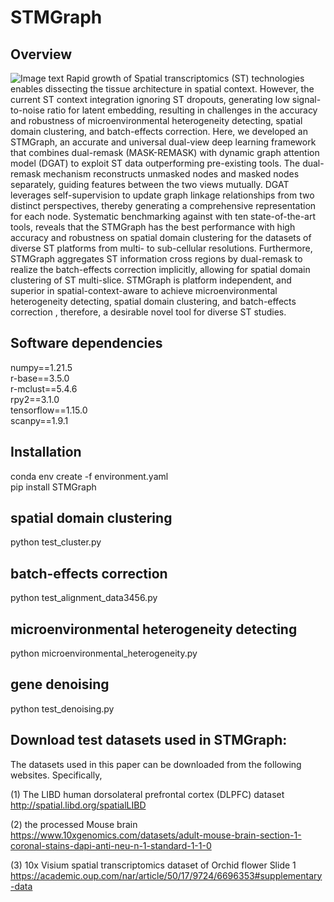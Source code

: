 # STMGraph

## Overview
 ![Image text](https://github.com/binbin-coder/SpatialG/blob/main/overview.jpg)
    Rapid growth of Spatial transcriptomics (ST) technologies enables dissecting the tissue architecture in spatial context. However, the current ST context integration ignoring ST dropouts, generating low signal-to-noise ratio for latent embedding, resulting in challenges in the accuracy and robustness of microenvironmental heterogeneity detecting, spatial domain clustering, and batch-effects correction. Here, we developed an STMGraph, an accurate and universal dual-view deep learning framework that combines dual-remask (MASK-REMASK) with dynamic graph attention model (DGAT) to exploit ST data outperforming pre-existing tools. The dual-remask mechanism reconstructs unmasked nodes and masked nodes separately, guiding features between the two views mutually. DGAT leverages self-supervision to update graph linkage relationships from two distinct perspectives, thereby generating a comprehensive representation for each node. Systematic benchmarking against with ten state-of-the-art tools, reveals that the STMGraph has the best performance with high accuracy and robustness on spatial domain clustering for the datasets of diverse ST platforms from multi- to sub-cellular resolutions. Furthermore, STMGraph aggregates ST information cross regions by dual-remask to realize the batch-effects correction implicitly, allowing for spatial domain clustering of ST multi-slice. STMGraph is platform independent, and superior in spatial-context-aware to achieve microenvironmental heterogeneity detecting, spatial domain clustering, and batch-effects correction , therefore, a desirable novel tool for diverse ST studies.

## Software dependencies
numpy==1.21.5  
r-base==3.5.0  
r-mclust==5.4.6  
rpy2==3.1.0  
tensorflow==1.15.0  
scanpy==1.9.1

## Installation
conda env create -f environment.yaml  
pip install STMGraph

## spatial domain clustering
python test_cluster.py
## batch-effects correction
python test_alignment_data3456.py
## microenvironmental heterogeneity detecting
python microenvironmental_heterogeneity.py
## gene denoising
python test_denoising.py

## Download test datasets used in STMGraph:
The datasets used in this paper can be downloaded from the following websites. Specifically,

(1) The LIBD human dorsolateral prefrontal cortex (DLPFC) dataset http://spatial.libd.org/spatialLIBD

(2) the processed Mouse brain https://www.10xgenomics.com/datasets/adult-mouse-brain-section-1-coronal-stains-dapi-anti-neu-n-1-standard-1-1-0

(3) 10x Visium spatial transcriptomics dataset of Orchid flower Slide 1 https://academic.oup.com/nar/article/50/17/9724/6696353#supplementary-data

